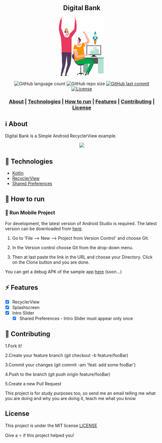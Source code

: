 <h2 align="center">
Digital Bank 
</h2>

<p align="center"> 
<img src="https://github.com/viniciusveigadev/digitalbankapp/blob/main/app/src/main/res/drawable/welcome.png" width="150" heigth="150">
</p>

<p align="center"> 
  <img alt="GitHub language count" src="https://img.shields.io/github/languages/count/viniciusveigadev/digitalbankapp?color=%233a86ff"> 
  <img alt="GitHub repo size" src="https://img.shields.io/github/repo-size/viniciusveigadev/digitalbankapp?color=%233a86ff"> 
  <a href="https://github.com/viniciusveigadev/digitalbankapp/commits/master"> 
    <img alt="GitHub last commit" src="https://img.shields.io/github/last-commit/viniciusveigadev/digitalbankapp?color=%233a86ff"> 
  </a> 
  <a href="LICENSE" > 
    <img alt="License" src="https://img.shields.io/badge/license-MIT-brightgreen?color=%233a86ff"> 
  </a> 
</p>

<h3 align="center">  
  <a href="#information_source-about">About</a> |
  <a href="#rocket-technologies">Technologies</a> | 
  <a href="#construction_worker-how-to-run">How to run</a> |
  <a href="#zap-features">Features</a> |
  <a href="#link-contributing">Contributing</a> |
  <a href="#license">License</a> 
</h3>



## :information_source: About

Digital Bank is a Simple Android RecyclerView example.

<p align="center">
<img src="https://media.giphy.com/media/XltoZBrLL71gi7G13x/giphy.gif"/>
</p>

## :rocket: Technologies


- [Kotlin](https://kotlinlang.org/)
- [RecyclerView](https://developer.android.com/guide/topics/ui/layout/recyclerview)
- [Shared Preferences](https://developer.android.com/reference/android/content/SharedPreferences)

## :construction_worker: How to run

### 📱 Run Mobile Project

For development, the latest version of Android Studio is required. The latest version can be downloaded from [here](https://developer.android.com/studio/).

1. Go to 'File –> New –> Project from Version Control' and choose Git.

2.  In the Version control choose Git from the drop-down menu. 

3. Then at last paste the link in the URL and choose your Directory. Click on the Clone button and you are done.


You can get a debug APK of the sample app [here](https.github.com) (soon...)

## :zap: Features

- [x] RecyclerView
- [x] Splashscreen
- [x] Intro Slider
    - [x] Shared Preferences - Intro Slider must appear only once
    
## :link: Contributing

1.Fork it!

2.Create your feature branch (git checkout -b feature/fooBar)

3.Commit your changes (git commit -am 'feat: add some fooBar')

4.Push to the branch (git push origin feature/fooBar)

5.Create a new Pull Request

This project is for study purposes too, so send me an email telling me what you are doing and why you are doing it, teach me what you know

## License
This project is under the MIT license [LICENSE](LICENSE)


Give a ⭐️ if this project helped you!
